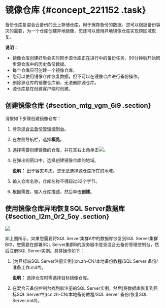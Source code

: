 # 镜像仓库 {#concept_221152 .task}

备份仓库是混合云备份的云上存储仓库，用于保存备份的数据。您可以根据备份容灾的需要，为一个仓库创建异地镜像，您还可以使用异地镜像仓库实现跨区域恢复。

**说明：** 

-   镜像仓库创建好后会实时同步源仓库正在进行中的备份任务。90分钟后开始同步源仓库中的历史备份数据。
-   每个仓库只可创建一个镜像仓库。
-   您可以使用镜像仓库恢复数据，但不可以在镜像仓库进行备份操作。
-   删除源仓库的镜像仓库前，无法删除源仓库。
-   源仓库是在创建客户端时创建。

## 创建镜像仓库 {#section_mtg_vgm_6i9 .section}

请按如下步骤创建镜像仓库：

1.  登录[混合云备份管理控制台](https://hbr.console.aliyun.com)。
2.  在左侧导航栏，选择**概览**。
3.  选择需要创建镜像的仓库，并在其右上角单击![](http://static-aliyun-doc.oss-cn-hangzhou.aliyuncs.com/assets/img/132497/156896053839694_zh-CN.png)。
4.  在弹出的窗口中，选择创建镜像仓库的地域。 

    **说明：** 出于容灾考虑，您无法选择源仓库所在的地域。

5.  输入仓库名称，仓库名称不得超过32个字节。
6.  根据需要，输入仓库描述，然后单击**创建**。

## 使用镜像仓库异地恢复SQL Server数据库 {#section_l2m_0r2_5oy .section}

![](http://static-aliyun-doc.oss-cn-hangzhou.aliyuncs.com/assets/img/188528/156896053845776_zh-CN.png)

如上图所示，如果您需要将SQL Server集群A中的数据库恢复到SQL Server集群B中，您需要在部署SQL Server集群B的服务器中登录混合云备份管理控制台，然后注册SQL Server实例。具体操作如下：

1.  [为目标端SQL Server注册实例](cn.zh-CN/本地备份教程/SQL Server 备份/准备工作.md#)。 

    **说明：** 选择仓库时需选择目标镜像仓库。

2.  在混合云备份控制台找到新注册的SQL Server实例，然后[将数据库恢复到目标SQL Server中](cn.zh-CN/本地备份教程/SQL Server 备份/恢复SQL Server.md#)。

